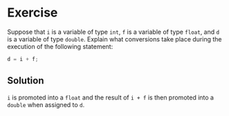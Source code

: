 # Exercise

Suppose that `i` is a variable of type `int`, `f` is a variable of type
`float`, and `d` is a variable of type `double`. Explain what conversions
take place during the execution of the following statement:

```c
d = i + f;
```

## Solution

`i` is promoted into a `float` and the result of `i + f` is then promoted into
a `double` when assigned to `d`.
